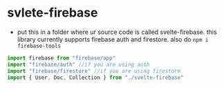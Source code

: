# svlete-firebase
- put this in a folder where ur source code is called svelte-firebase. this library currently supports firebase auth and firestore. also do ``npm i firebase-tools``

```javascript
import firebase from "firebase/app"
import "firebase/auth" //if you are using auth
import "firebase/firestore" //if you are using firestore
import { User, Doc, Collection } from "./svelte-firebase"
```
